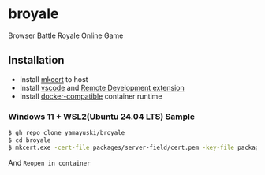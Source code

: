 # broyale

Browser Battle Royale Online Game

## Installation

- Install [mkcert](https://github.com/FiloSottile/mkcert) to host
- Install [vscode](https://code.visualstudio.com/) and
  [Remote Development extension](https://vscode.dev/redirect?url=vscode://extension/ms-vscode-remote.vscode-remote-extensionpack)
- Install
  [docker-compatible](https://code.visualstudio.com/remote/advancedcontainers/docker-options)
  container runtime

### Windows 11 + WSL2(Ubuntu 24.04 LTS) Sample

```sh
$ gh repo clone yamayuski/broyale
$ cd broyale
$ mkcert.exe -cert-file packages/server-field/cert.pem -key-file packages/server-field/key.pem broyale.localhost "*.broyale.localhost"
```

And `Reopen in container`
